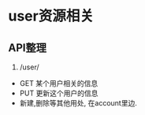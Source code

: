# user资源相关

## API整理

1.  /user/<id number> 
   + GET 某个用户相关的信息
   + PUT 更新这个用户的信息
   + 新建,删除等其他用处, 在account里边.